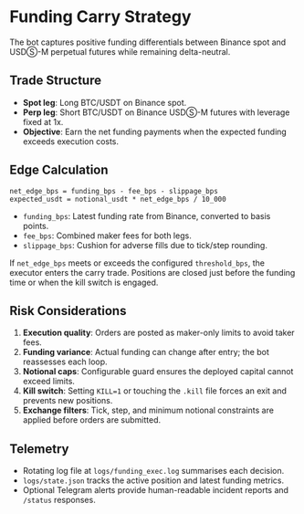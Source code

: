 # Funding Carry Strategy

The bot captures positive funding differentials between Binance spot and USDⓈ-M perpetual futures while remaining delta-neutral.

## Trade Structure

- **Spot leg**: Long BTC/USDT on Binance spot.
- **Perp leg**: Short BTC/USDT on Binance USDⓈ-M futures with leverage fixed at 1x.
- **Objective**: Earn the net funding payments when the expected funding exceeds execution costs.

## Edge Calculation

```
net_edge_bps = funding_bps - fee_bps - slippage_bps
expected_usdt = notional_usdt * net_edge_bps / 10_000
```

- `funding_bps`: Latest funding rate from Binance, converted to basis points.
- `fee_bps`: Combined maker fees for both legs.
- `slippage_bps`: Cushion for adverse fills due to tick/step rounding.

If `net_edge_bps` meets or exceeds the configured `threshold_bps`, the executor enters the carry trade. Positions are closed just before the funding time or when the kill switch is engaged.

## Risk Considerations

1. **Execution quality**: Orders are posted as maker-only limits to avoid taker fees.
2. **Funding variance**: Actual funding can change after entry; the bot reassesses each loop.
3. **Notional caps**: Configurable guard ensures the deployed capital cannot exceed limits.
4. **Kill switch**: Setting `KILL=1` or touching the `.kill` file forces an exit and prevents new positions.
5. **Exchange filters**: Tick, step, and minimum notional constraints are applied before orders are submitted.

## Telemetry

- Rotating log file at `logs/funding_exec.log` summarises each decision.
- `logs/state.json` tracks the active position and latest funding metrics.
- Optional Telegram alerts provide human-readable incident reports and `/status` responses.
